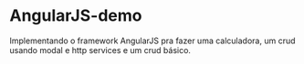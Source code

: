 # AngularJS-demo
Implementando o framework AngularJS pra fazer uma calculadora, um crud usando modal e http services e um crud básico.
